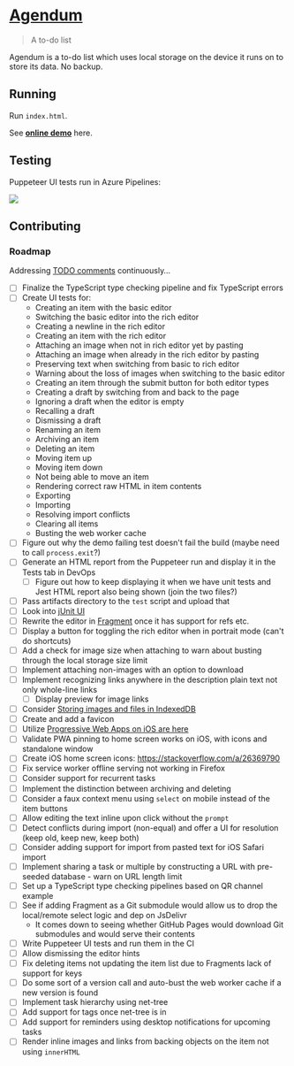 # [Agendum](https://agendum.today)

> A to-do list

Agendum is a to-do list which uses local storage on the device it runs on to store its data. No backup.

## Running

Run `index.html`.

See [**online demo**](https://agendum.today) here.

## Testing

Puppeteer UI tests run in Azure Pipelines:

[
  ![](https://tomashubelbauer.visualstudio.com/agendum/_apis/build/status/agendum-CI?branchName=master)
](https://tomashubelbauer.visualstudio.com/agendum/_build/latest?definitionId=12?branchName=master)

## Contributing

### Roadmap

Addressing [TODO comments](https://github.com/TomasHubelbauer/agenda/search?q=todo) continuously…

- [ ] Finalize the TypeScript type checking pipeline and fix TypeScript errors
- [ ] Create UI tests for:
  - Creating an item with the basic editor
  - Switching the basic editor into the rich editor
  - Creating a newline in the rich editor
  - Creating an item with the rich editor
  - Attaching an image when not in rich editor yet by pasting
  - Attaching an image when already in the rich editor by pasting
  - Preserving text when switching from basic to rich editor
  - Warning about the loss of images when switching to the basic editor
  - Creating an item through the submit button for both editor types
  - Creating a draft by switching from and back to the page
  - Ignoring a draft when the editor is empty
  - Recalling a draft
  - Dismissing a draft
  - Renaming an item
  - Archiving an item
  - Deleting an item
  - Moving item up
  - Moving item down
  - Not being able to move an item
  - Rendering correct raw HTML in item contents
  - Exporting
  - Importing
  - Resolving import conflicts
  - Clearing all items
  - Busting the web worker cache
- [ ] Figure out why the demo failing test doesn't fail the build (maybe need to call `process.exit`?)
- [ ] Generate an HTML report from the Puppeteer run and display it in the Tests tab in DevOps
  - [ ] Figure out how to keep displaying it when we have unit tests and Jest HTML report also being shown (join the two files?)
- [ ] Pass artifacts directory to the `test` script and upload that
- [ ] Look into [jUnit UI](https://www.eliostruyf.com/setting-up-puppeteer-to-run-on-azure-devops-for-your-automated-ui-tests/)
- [ ] Rewrite the editor in [Fragment](https://github.com/TomasHubelbauer/fragment) once it has support for refs etc.
- [ ] Display a button for toggling the rich editor when in portrait mode (can't do shortcuts)
- [ ] Add a check for image size when attaching to warn about busting through the local storage size limit
- [ ] Implement attaching non-images with an option to download
- [ ] Implement recognizing links anywhere in the description plain text not only whole-line links
  - [ ] Display preview for image links
- [ ] Consider [Storing images and files in IndexedDB](https://hacks.mozilla.org/2012/02/storing-images-and-files-in-indexeddb/)
- [ ] Create and add a favicon
- [ ] Utilize [Progressive Web Apps on iOS are here](https://medium.com/@firt/progressive-web-apps-on-ios-are-here-d00430dee3a7)
- [ ] Validate PWA pinning to home screen works on iOS, with icons and standalone window
- [ ] Create iOS home screen icons: https://stackoverflow.com/a/26369790
- [ ] Fix service worker offline serving not working in Firefox
- [ ] Consider support for recurrent tasks
- [ ] Implement the distinction between archiving and deleting
- [ ] Consider a faux context menu using `select` on mobile instead of the item buttons
- [ ] Allow editing the text inline upon click without the `prompt`
- [ ] Detect conflicts during import (non-equal) and offer a UI for resolution (keep old, keep new, keep both)
- [ ] Consider adding support for import from pasted text for iOS Safari import
- [ ] Implement sharing a task or multiple by constructing a URL with pre-seeded database - warn on URL length limit
- [ ] Set up a TypeScript type checking pipelines based on QR channel example
- [ ] See if adding Fragment as a Git submodule would allow us to drop the local/remote select logic and dep on JsDelivr
  - It comes down to seeing whether GitHub Pages would download Git submodules and would serve their contents
- [ ] Write Puppeteer UI tests and run them in the CI
- [ ] Allow dismissing the editor hints
- [ ] Fix deleting items not updating the item list due to Fragments lack of support for keys
- [ ] Do some sort of a version call and auto-bust the web worker cache if a new version is found
- [ ] Implement task hierarchy using net-tree
- [ ] Add support for tags once net-tree is in
- [ ] Add support for reminders using desktop notifications for upcoming tasks
- [ ] Render inline images and links from backing objects on the item not using `innerHTML`
